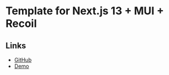 # Template for Next.js 13 + MUI + Recoil

## Links

- [GitHub](https://github.com/IradDoron/nextjs13-mui-recoil)
- [Demo]()